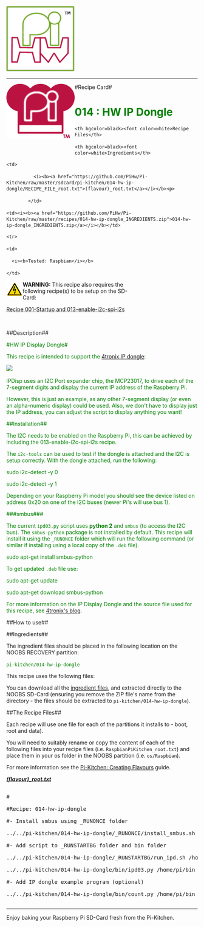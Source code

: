 <!-- How to use comments in these files -->

<!-- ---------------------------------- -->

<!--Comments have been put in this file so that they can be automatically generated.



[How to customise the Markdown documents](CustomMarkdown.md)-->

<!--Template 03/01/2015-->































<img src="https://raw.githubusercontent.com/PiHw/Pi-Kitchen/master/markdown_source/markdown/img/pihwlogotm.png" width=180 />

<hr>



<img style="float:left" src="https://raw.githubusercontent.com/PiHw/Pi-Kitchen/master/markdown_source/markdown/img/PiKitchenRecipe.png" width=180 />

#Recipe Card#



<font color = GREEN>

<h1>014 : HW IP Dongle</h1>

</font>



<table style="width:35%" align="right" >

  <tr>

    <th bgcolor=black><font color=white>Recipe Files</th>

    <th bgcolor=black><font color=white>Ingredients</th>

  </tr>

  <tr>

    <td>

              <i><b><a href="https://github.com/PiHw/Pi-Kitchen/raw/master/sdcard/pi-kitchen/014-hw-ip-dongle/RECIPE_FILE_root.txt">(flavour)_root.txt</a></i></b><p>

            </td>		

    <td><i><b><a href="https://github.com/PiHw/Pi-Kitchen/raw/master/recipes/014-hw-ip-dongle_INGREDIENTS.zip">014-hw-ip-dongle_INGREDIENTS.zip</a></i></b></td>

  </tr>

    <tr>

    <td>

      <i><b>Tested: Raspbian</i></b>

    </td>

  </tr>

  </table>



<img style="float:left" src="https://raw.githubusercontent.com/PiHw/Pi-Kitchen/master/markdown_source/markdown/img/warn.png" height=40/>

<b>WARNING:</b> This recipe also requires the following recipe(s) to be setup on the SD-Card:<p>

<font color = GREEN>

<a href="https://github.com/PiHw/Pi-Kitchen/blob/master/recipes/Recipe 001-Startup and 013-enable-i2c-spi-i2s">Recipe 001-Startup and 013-enable-i2c-spi-i2s</a><p>

</font>



<br>





##Description##

<font color = GREEN>

#HW IP Display Dongle#



This recipe is intended to support the <a href="http://4tronix.co.uk/store/index.php?rt=product/product&keyword=ip&product_id=377">4tronix IP dongle</a>:

<img src="http://4tronix.co.uk/store/resources/image/18/a5/b.jpg"/>



IPDisp uses an I2C Port expander chip, the MCP23017, to drive each of the 7-segment digits and display the current IP address of the Raspberry Pi.



However, this is just an example, as any other 7-segment display (or even an alpha-numeric display) could be used.  Also, we don't have to display just the IP address, you can adjust the script to display anything you want!



##Installation##

The I2C needs to be enabled on the Raspberry Pi, this can be achieved by including the 013-enable-i2c-spi-i2s recipe.



The `i2c-tools` can be used to test if the dongle is attached and the I2C is setup correctly.  With the dongle attached, run the following:



  sudo i2c-detect -y 0

  sudo i2c-detect -y 1



Depending on your Raspberry Pi model you should see the device listed on address 0x20 on one of the I2C buses (newer Pi's will use bus 1).



###smbus###

The current `ipd03.py` script uses **python 2** and `smbus` (to access the I2C bus).  The `smbus-python` package is not installed by default.  This recipe will install it using the `_RUNONCE` folder which will run the following command (or similar if installing using a local copy of the `.deb` file).



  sudo apt-get install smbus-python



To get updated `.deb` file use:



  sudo apt-get update

  sudo apt-get download smbus-python

  

For more information on the IP Display Dongle and the source file used for this recipe, see <a href="http://www.4tronix.co.uk/ipd/"> 4tronix's blog</a>.



</font>



##How to use##

<font color = GREEN>

<p>

</font>



##Ingredients##

The ingredient files should be placed in the following location on the NOOBS RECOVERY partition:<p>



<font color = GREEN>

<code>pi-kitchen/014-hw-ip-dongle</code><p>

</font>



This recipe uses the following files:<p>

<font color = GREEN>

<p>

</font>





You can download all the <a href="https://github.com/PiHw/Pi-Kitchen/raw/master/recipes/014-hw-ip-dongle_INGREDIENTS.zip">ingredient files</a>, and extracted directly to the NOOBS SD-Card (ensuring you remove the ZIP file's name from the directory - the files should be extracted to <code>pi-kitchen/014-hw-ip-dongle</code>).<p>



##The Recipe Files##

Each recipe will use one file for each of the partitions it installs to - boot, root and data).<p>





You will need to suitably rename or copy the content of each of the following files into your recipe files (i.e. <code>RaspbianPiKitchen_root.txt</code>) and place them in your os folder in the NOOBS partition (i.e. <code>os/Raspbian</code>).<p>



For more information see the <a href="http://pihw.wordpress.com/guides/pi-kitchen/creatingflavours">Pi-Kitchen: Creating Flavours</a> guide.<p>





<i><b><a href="https://github.com/PiHw/Pi-Kitchen/raw/master/sdcard/pi-kitchen/014-hw-ip-dongle/RECIPE_FILE_root.txt">(flavour)_root.txt</a></i></b>

<pre>

#

#Recipe: 014-hw-ip-dongle

#- Install smbus using _RUNONCE folder

../../pi-kitchen/014-hw-ip-dongle/_RUNONCE/install_smbus.sh /home/pi/bin/_RUNONCE

#- Add script to _RUNSTARTBG folder and bin folder

../../pi-kitchen/014-hw-ip-dongle/_RUNSTARTBG/run_ipd.sh /home/pi/bin/_RUNSTARTBG

../../pi-kitchen/014-hw-ip-dongle/bin/ipd03.py /home/pi/bin

#- Add IP dongle example program (optional)

../../pi-kitchen/014-hw-ip-dongle/bin/count.py /home/pi/bin

</pre>







<hr>



Enjoy baking your Raspberry Pi SD-Card fresh from the Pi-Kitchen.<p>



<!--========================END FILE================-->

